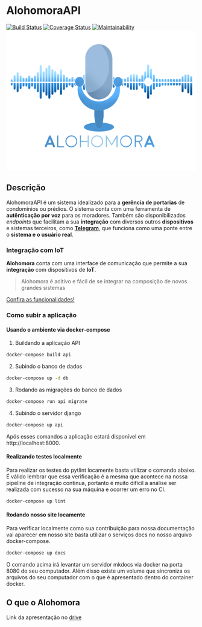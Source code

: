 # AlohomoraAPI
[![Build Status](https://travis-ci.org/fga-eps-mds/2019.2-Alohomora.svg?branch=devel)](https://travis-ci.org/fga-eps-mds/2019.2-Alohomora)
[![Coverage Status](https://coveralls.io/repos/github/fga-eps-mds/2019.2-Alohomora/badge.svg?branch=devel)](https://coveralls.io/github/fga-eps-mds/2019.2-Alohomora?branch=devel)
[![Maintainability](https://api.codeclimate.com/v1/badges/2c164a8849badef20a10/maintainability)](https://codeclimate.com/github/Alohomora-team/AlohomoraAPI/maintainability)
![Logo](logo_alohomora.png)

## Descrição

AlohomoraAPI é um sistema idealizado para a **gerência de portarias** de condomínios ou prédios. O sistema conta com uma ferramenta de **autênticação por voz** para os moradores. Também são disponibilizados *endpoints* que facilitam a sua **integração** com diversos outros **dispositivos** e sistemas terceiros, como **[Telegram](https://telegram.org)**, que funciona como uma ponte entre o **sistema e o usuário real**.

### Integração com IoT
**Alohomora** conta com uma interface de comunicação que permite a sua **integração** com dispositivos de **IoT**.

> Alohomora é aditivo e fácil de se integrar na composição de novos grandes sistemas

[Confira as funcionalidades!](https://github.com/Alohomora-team/2019.2-AlohomoraPage/blob/10-criar-documentacao-uso-api/docs/uso/guia_de_uso.md)

### Como subir a aplicação

#### Usando o ambiente via docker-compose

1. Buildando a aplicação API

```bash
docker-compose build api
```

2. Subindo o banco de dados

```bash
docker-compose up -d db
```

3. Rodando as migrações do banco de dados

```bash
docker-compose run api migrate
```

4. Subindo o servidor django

```bash
docker-compose up api
```

Após esses comandos a aplicação estará disponível em http://localhost:8000.


#### Realizando testes localmente

Para realizar os testes do pytlint locamente basta utilizar o comando abaixo. É válido lembrar que essa verificação é a mesma que acontece na nossa pipeline de integração continua, portanto é muito difícil a análise ser realizada com sucesso na sua máquina e ocorrer um erro no CI.

```bash
docker-compose up lint
```

#### Rodando nosso site locamente

Para verificar localmente como sua contribuição para nossa documentação vai aparecer em nosso site basta utilizar o serviços docs no nosso arquivo docker-compose.

```bash
docker-compose up docs
```

O comando acima irá levantar um servidor mkdocs via docker na porta 8080 do seu computador. Além disso existe um volume que sincroniza os arquivos do seu computador com o que é apresentado dentro do container docker.


## O que o Alohomora


Link da apresentação no [drive](https://docs.google.com/presentation/d/1Stq0aMrGHJtB4bNKjKWnblM6ARlbEPcDAjC2B-zUUU0/edit?usp=sharing)
